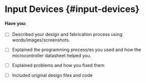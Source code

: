# Input Devices {#input-devices}

#### Have you:

* [ ] Described your design and fabrication process using words/images/screenshots.

* [ ] Explained the programming process/es you used and how the microcontroller datasheet helped you.

* [ ] Explained problems and how you fixed them

* [ ] Included original design files and code



